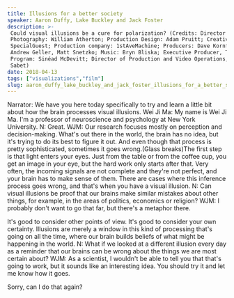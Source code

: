 ```yaml
---
title: Illusions for a better society
speaker: Aaron Duffy, Lake Buckley and Jack Foster
description: >-
 Could visual illusions be a cure for polarization? (Credits: Director of
 Photography: William Atherton; Production Design: Adam Pruitt; Creative Partner:
 SpecialGuest; Production company: 1stAveMachine; Producers: Dave Kornfield,
 Andrew Geller, Matt Snetzko; Music: Bryn Bliska; Executive Producer, TED2018 Film
 Program: Sinéad McDevitt; Director of Production and Video Operations, TED: Mina
 Sabet)
date: 2018-04-13
tags: ["visualizations","film"]
slug: aaron_duffy_lake_buckley_and_jack_foster_illusions_for_a_better_society
---
```


Narrator: We have you here today specifically to try and learn a little bit about how the
brain processes visual illusions. Wei Ji Ma: My name is Wei Ji Ma. I'm a professor of
neuroscience and psychology at New York University. N: Great. WJM: Our research focuses
mostly on perception and decision-making. What's out there in the world, the brain has no
idea, but it's trying to do its best to figure it out. And even though that process is
pretty sophisticated, sometimes it goes wrong.(Glass breaks)The first step is that light
enters your eyes. Just from the table or from the coffee cup, you get an image in your
eye, but the hard work only starts after that. Very often, the incoming signals are not
complete and they're not perfect, and your brain has to make sense of them. There are
cases where this inference process goes wrong, and that's when you have a visual
illusion. N: Can visual illusions be proof that our brains make similar mistakes about
other things, for example, in the areas of politics, economics or religion? WJM: I probably
don't want to go that far, but there's a metaphor there.

It's good to consider other points of view. It's good to consider your own certainty.
Illusions are merely a window in this kind of processing that's going on all the time,
where our brain builds beliefs of what might be happening in the world. N: What if we
looked at a different illusion every day as a reminder that our brains can be wrong about
the things we are most certain about? WJM: As a scientist, I wouldn't be able to tell you
that that's going to work, but it sounds like an interesting idea. You should try it and
let me know how it goes.

Sorry, can I do that again?

<!--
ad_duration=0
duration=107
event="TED2018"
intro_duration=0
is_subtitle_required="False"
is_talk_featured="False"
language="en"
language_swap="False"
native_language="en"
number_of_related_talks=3
number_of_speakers=3
number_of_subtitled_videos=0
number_of_tags=2
number_of_talk_download_languages=1
number_of_talk_more_resources=0
number_of_talk_recommendations=0
number_of_talks_take_actions=0
post_ad_duration=0
published_timestamp="2018-04-14 19:48:08"
recording_date="2018-04-13"
speaker_is_published=0
speaker_name="Aaron Duffy, Lake Buckley and Jack Foster"
talk_name="Illusions for a better society"
talks_tags=["visualizations","film"]
url_photo_talk="https://s3.amazonaws.com/talkstar-photos/uploads/6cdfb891-e698-4ef7-aea5-0ede3b5cc4cb/Illusion_2018-embed.jpg"
url_webpage="https://www.ted.com/talks/aaron_duffy_lake_buckley_and_jack_foster_illusions_for_a_better_society"
video_type_name="TED Stage Talk"
-->